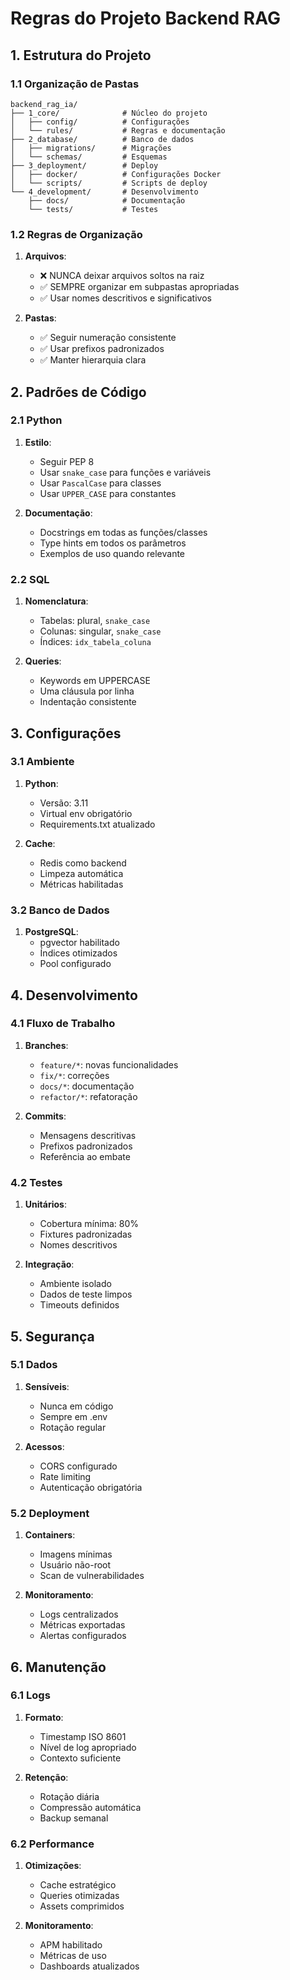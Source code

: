 # Regras do Projeto Backend RAG

## 1. Estrutura do Projeto

### 1.1 Organização de Pastas

```
backend_rag_ia/
├── 1_core/              # Núcleo do projeto
│   ├── config/          # Configurações
│   └── rules/           # Regras e documentação
├── 2_database/          # Banco de dados
│   ├── migrations/      # Migrações
│   └── schemas/         # Esquemas
├── 3_deployment/        # Deploy
│   ├── docker/          # Configurações Docker
│   └── scripts/         # Scripts de deploy
└── 4_development/       # Desenvolvimento
    ├── docs/            # Documentação
    └── tests/           # Testes
```

### 1.2 Regras de Organização

1. **Arquivos**:

   - ❌ NUNCA deixar arquivos soltos na raiz
   - ✅ SEMPRE organizar em subpastas apropriadas
   - ✅ Usar nomes descritivos e significativos

2. **Pastas**:
   - ✅ Seguir numeração consistente
   - ✅ Usar prefixos padronizados
   - ✅ Manter hierarquia clara

## 2. Padrões de Código

### 2.1 Python

1. **Estilo**:

   - Seguir PEP 8
   - Usar `snake_case` para funções e variáveis
   - Usar `PascalCase` para classes
   - Usar `UPPER_CASE` para constantes

2. **Documentação**:
   - Docstrings em todas as funções/classes
   - Type hints em todos os parâmetros
   - Exemplos de uso quando relevante

### 2.2 SQL

1. **Nomenclatura**:

   - Tabelas: plural, `snake_case`
   - Colunas: singular, `snake_case`
   - Índices: `idx_tabela_coluna`

2. **Queries**:
   - Keywords em UPPERCASE
   - Uma cláusula por linha
   - Indentação consistente

## 3. Configurações

### 3.1 Ambiente

1. **Python**:

   - Versão: 3.11
   - Virtual env obrigatório
   - Requirements.txt atualizado

2. **Cache**:
   - Redis como backend
   - Limpeza automática
   - Métricas habilitadas

### 3.2 Banco de Dados

1. **PostgreSQL**:
   - pgvector habilitado
   - Índices otimizados
   - Pool configurado

## 4. Desenvolvimento

### 4.1 Fluxo de Trabalho

1. **Branches**:

   - `feature/*`: novas funcionalidades
   - `fix/*`: correções
   - `docs/*`: documentação
   - `refactor/*`: refatoração

2. **Commits**:
   - Mensagens descritivas
   - Prefixos padronizados
   - Referência ao embate

### 4.2 Testes

1. **Unitários**:

   - Cobertura mínima: 80%
   - Fixtures padronizadas
   - Nomes descritivos

2. **Integração**:
   - Ambiente isolado
   - Dados de teste limpos
   - Timeouts definidos

## 5. Segurança

### 5.1 Dados

1. **Sensíveis**:

   - Nunca em código
   - Sempre em .env
   - Rotação regular

2. **Acessos**:
   - CORS configurado
   - Rate limiting
   - Autenticação obrigatória

### 5.2 Deployment

1. **Containers**:

   - Imagens mínimas
   - Usuário não-root
   - Scan de vulnerabilidades

2. **Monitoramento**:
   - Logs centralizados
   - Métricas exportadas
   - Alertas configurados

## 6. Manutenção

### 6.1 Logs

1. **Formato**:

   - Timestamp ISO 8601
   - Nível de log apropriado
   - Contexto suficiente

2. **Retenção**:
   - Rotação diária
   - Compressão automática
   - Backup semanal

### 6.2 Performance

1. **Otimizações**:

   - Cache estratégico
   - Queries otimizadas
   - Assets comprimidos

2. **Monitoramento**:
   - APM habilitado
   - Métricas de uso
   - Dashboards atualizados
